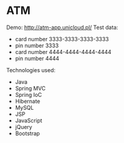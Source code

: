 # ATM

Demo: http://atm-app.unicloud.pl/
Test data: 
 - card number 3333-3333-3333-3333
 - pin number 3333
 - card number 4444-4444-4444-4444
 - pin number 4444

Technologies used:
- Java
- Spring MVC
- Spring IoC
- Hibernate
- MySQL
- JSP
- JavaScript
- jQuery
- Bootstrap
